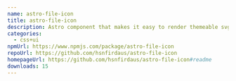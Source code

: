 ```yaml
---
name: astro-file-icon
title: astro-file-icon
description: Astro component that makes it easy to render themeable svg file icons.
categories:
  - css+ui
npmUrl: https://www.npmjs.com/package/astro-file-icon
repoUrl: https://github.com/hsnfirdaus/astro-file-icon
homepageUrl: https://github.com/hsnfirdaus/astro-file-icon#readme
downloads: 15
---
```

